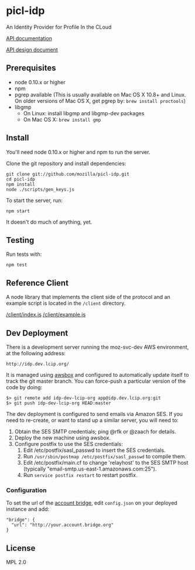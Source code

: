 picl-idp
========

An Identity Provider for Profile In the CLoud

[API documentation](/docs/api.md)

[API design document](https://wiki.mozilla.org/Identity/AttachedServices/KeyServerProtocol)

## Prerequisites

* node 0.10.x or higher
* npm
* pgrep available (This is usually available on Mac OS X 10.8+ and Linux. On older versions of Mac OS X, get pgrep by: `brew install proctools`)
* libgmp
  *  On Linux: install libgmp and libgmp-dev packages
  *  On Mac OS X: `brew install gmp`

## Install

You'll need node 0.10.x or higher and npm to run the server.

Clone the git repository and install dependencies:

    git clone git://github.com/mozilla/picl-idp.git
    cd picl-idp
    npm install
    node ./scripts/gen_keys.js

To start the server, run:

    npm start

It doesn't do much of anything, yet.

## Testing

Run tests with:

    npm test

## Reference Client

A node library that implements the client side of the protocol and an example
script is located in the `/client` directory.

[/client/index.js](/client/index.js)
[/client/example.js](/client/example.js)


## Dev Deployment

There is a development server running the moz-svc-dev AWS environment, at the following address:

    http://idp.dev.lcip.org/

It is managed using [awsbox](http://awsbox.org/) and configured to automatically update itself to track the git master branch.  You can force-push a particular version of the code by doing:

    $> git remote add idp-dev-lcip-org app@idp.dev.lcip.org:git
    $> git push idp-dev-lcip-org HEAD:master


The dev deployment is configured to send emails via Amazon SES.  If you need to re-create, or want to stand up a similar server, you will need to:

  1.  Obtain the SES SMTP credentials; ping @rfk or @zaach for details.
  2.  Deploy the new machine using awsbox.
  3.  Configure postfix to use the SES credentials:
      1.  Edit /etc/postfix/sasl_passwd to insert the SES credentials.
      2.  Run `/usr/sbin/postmap /etc/postfix/sasl_passwd` to compile them.
      3.  Edit /etc/postfix/main.cf to change 'relayhost' to the SES SMTP host 
          (typically "email-smtp.us-east-1.amazonaws.com:25").
      4.  Run `service postfix restart` to restart postfix.

### Configuration

To set the url of the [account bridge](https://github.com/mozilla/firefox-account-bridge),
edit `config.json` on your deployed instance and add:

    "bridge": {
      "url": "http://your.account.bridge.org"
    }

## License

MPL 2.0
